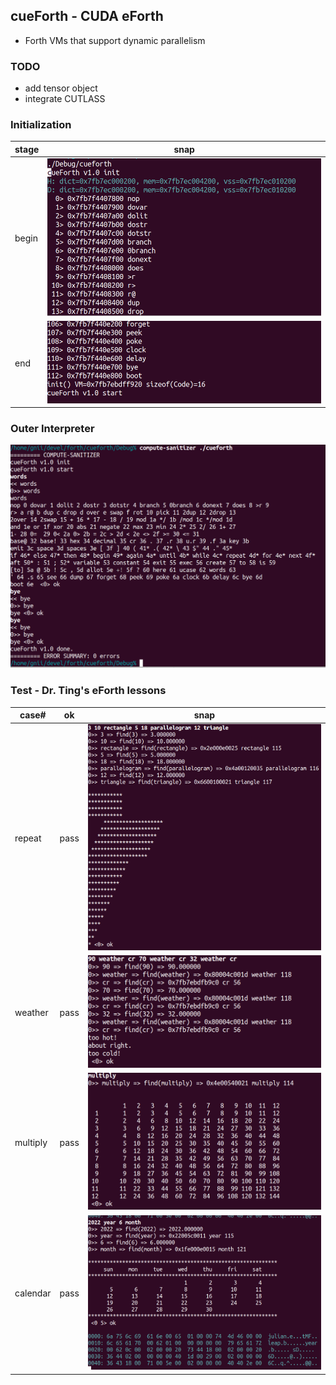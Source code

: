## cueForth - CUDA eForth
* Forth VMs that support dynamic parallelism

### TODO
* add tensor object
* integrate CUTLASS

### Initialization
|stage|snap|
|---|---|
|begin|<img src="./img/cueforth_init_0.png">|
|end|<img src="./img/cueforth_init_1.png">|

### Outer Interpreter
<img src="./img/cueforth_words_0.png">

### Test - Dr. Ting's eForth lessons
|case#|ok|snap|
|---|---|---|
|repeat|pass|<img src="./img/cueforth_ast_0.png">|
|weather|pass|<img src="./img/cueforth_weather_0.png">|
|multiply|pass|<img src="./img/cueforth_mult_0.png">|
|calendar|pass|<img src="./img/cueforth_calndr_1.png">|

